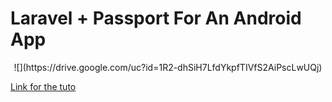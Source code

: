 # Laravel + Passport For An Android App
<p align="center">
![](https://drive.google.com/uc?id=1R2-dhSiH7LfdYkpfTIVfS2AiPscLwUQj)
</p>

[Link for the tuto](https://www.youtube.com/playlist?list=PLEubh3Rmu4tn8xtkVcWnWOjQcGG4aeRK-) 
